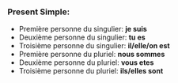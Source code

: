 ### Present Simple:
- Première personne du singulier: **je suis**
- Deuxième personne du singulier: **tu es**
- Troisième personne du singulier: **il/elle/on est**
- Première personne du pluriel: **nous sommes**
- Deuxième personne du pluriel: **vous etes**	
- Troisième personne du pluriel: **ils/elles sont**